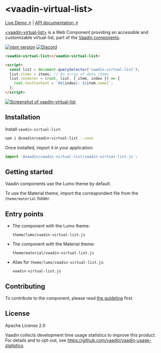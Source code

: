 # &lt;vaadin-virtual-list&gt;

[Live Demo ↗](https://vaadin.com/docs/latest/ds/components/virtual-list)
|
[API documentation ↗](https://vaadin.com/docs/latest/ds/components/virtual-list/api)

[&lt;vaadin-virtual-list&gt;](https://vaadin.com/docs/latest/ds/components/virtual-list) is a Web Component providing an accessible and customizable virtual-list, part of the [Vaadin components](https://vaadin.com/docs/latest/ds/components).

[![npm version](https://badgen.net/npm/v/@vaadin/vaadin-virtual-list)](https://www.npmjs.com/package/@vaadin/vaadin-virtual-list)
[![Discord](https://img.shields.io/discord/732335336448852018?label=discord)](https://discord.gg/PHmkCKC)

```html
<vaadin-virtual-list></vaadin-virtual-list>

<script>
  const list = document.querySelector('vaadin-virtual-list');
  list.items = items; // An array of data items
  list.renderer = (root, list, { item, index }) => {
    root.textContent = `#${index}: ${item.name}`;
  };
</script>
```

[<img src="https://raw.githubusercontent.com/vaadin/web-components/master/packages/virtual-list/screenshot.png" alt="Screenshot of vaadin-virtual-list">](https://vaadin.com/docs/latest/ds/components/virtual-list)

## Installation

Install `vaadin-virtual-list`:

```sh
npm i @vaadin/vaadin-virtual-list --save
```

Once installed, import it in your application:

```js
import '@vaadin/vaadin-virtual-list/vaadin-virtual-list.js';
```

## Getting started

Vaadin components use the Lumo theme by default.

To use the Material theme, import the correspondent file from the `theme/material` folder.

## Entry points

- The component with the Lumo theme:

  `theme/lumo/vaadin-virtual-list.js`

- The component with the Material theme:

  `theme/material/vaadin-virtual-list.js`

- Alias for `theme/lumo/vaadin-virtual-list.js`:

  `vaadin-virtual-list.js`

## Contributing

To contribute to the component, please read [the guideline](https://github.com/vaadin/vaadin-core/blob/master/CONTRIBUTING.md) first.

## License

Apache License 2.0

Vaadin collects development time usage statistics to improve this product. For details and to opt-out, see https://github.com/vaadin/vaadin-usage-statistics.
